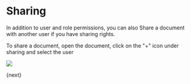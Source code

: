 <!-- add-breadcrumbs -->
# Sharing

In addition to user and role permissions, you can also Share a document with another user if you have sharing rights.

To share a document, open the document, click on the "+" icon under sharing and select the user

<img class="screenshot" src="/docs/assets/img/setup/users/share.gif">

{next}
